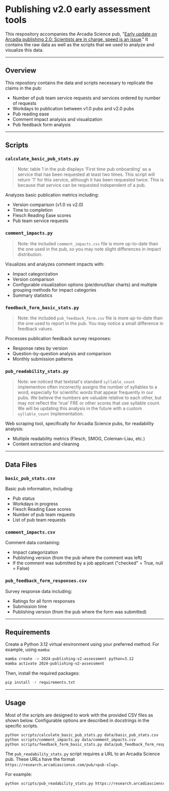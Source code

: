 # Publishing v2.0 early assessment tools

This respository accompanies the Arcadia Science pub, "[Early update on Arcadia publishing 2.0: Scientists are in charge, speed is an issue](https://doi.org/10.57844/arcadia-2a89-51c1)."
It contains the raw data as well as the scripts that we used to analyze and visualize this data.

***

## Overview

This repository contains the data and scripts necessary to replicate the claims in the pub:

- Number of pub team service requests and services ordered by number of requests
- Workdays to publication between v1.0 pubs and v2.0 pubs
- Pub reading ease
- Comment impact analysis and visualization
- Pub feedback form analysis

***

## Scripts

### `calculate_basic_pub_stats.py`

> Note: table 1 in the pub displays 'First time pub onboarding' as a service that has been requested at least two times.
> This script will return '1' for this service, although it has been requested twice. This is because that service can be
> requested independent of a pub.

Analyzes basic publication metrics including:
- Version comparison (v1.0 vs v2.0)
- Time to completion
- Flesch Reading Ease scores
- Pub team service requests

### `comment_impacts.py`

> Note: the included `comment_impacts.csv` file is more up-to-date than the one used in the pub, so you may note slight differences in impact distribution.

Visualizes and analyzes comment impacts with:
- Impact categorization
- Version comparison
- Configurable visualization options (pie/donut/bar charts) and multiple grouping methods for impact categories
- Summary statistics

### `feedback_form_basic_stats.py`

> Note: the included `pub_feedback_form.csv` file is more up-to-date than the one used to report in the pub. You may notice a small difference in feedback values.

Processes publication feedback survey responses:
- Response rates by version
- Question-by-question analysis and comparison
- Monthly submission patterns

### `pub_readability_stats.py`

>Note: we noticed that textstat's standard `syllable_count` implemention often incorrectly assigns the number of syllables to a word, especially for scientific words that appear frequently in our pubs. We believe the numbers are valuable relative to each other, but may not reflect the 'true' FRE or other scores that use syllable count. We will be updating this analysis in the future with a custom `syllable_count` implementation.  

Web scraping tool, specifically for Arcadia Science pubs, for readability analysis:
- Multiple readability metrics (Flesch, SMOG, Coleman-Liau, etc.)
- Content extraction and cleaning

***

## Data Files

### `basic_pub_stats.csv`

Basic pub information, including:
- Pub status
- Workdays in progress
- Flesch Reading Ease scores
- Number of pub team requests
- List of pub team requests

### `comment_impacts.csv`

Comment data containing:
- Impact categorization
- Publishing version (from the pub where the comment was left)
- If the comment was submitted by a job applicant ("checked" = True, null = False)

### `pub_feedback_form_responses.csv`

Survey response data including:
- Ratings for all form responses
- Submission time
- Publishing version (from the pub where the form was submitted)

***

## Requirements

Create a Python 3.12 virtual environment using your preferred method. For example, using `mamba`:

```sh
mamba create -n 2024-publishing-v2-assessment python=3.12
mamba activate 2024-publishing-v2-assessment
```

Then, install the required packages:

```sh
pip install -r requirements.txt
```

***

## Usage

Most of the scripts are designed to work with the provided CSV files as shown below. Configurable options are described in docstrings in the specific scripts.

```sh
python scripts/calculate_basic_pub_stats.py data/basic_pub_stats.csv
python scripts/comment_impacts.py data/comment_impacts.csv
python scripts/feedback_form_basic_stats.py data/pub_feedback_form_responses.csv
```

The `pub_readability_stats.py` script requires a URL to an Arcadia Science pub. 
These URLs have the format `https://research.arcadiascience.com/pub/<pub-slug>`. 

For example:

```sh
python scripts/pub_readability_stats.py https://research.arcadiascience.com/pub/method-circular-dna-id
```
